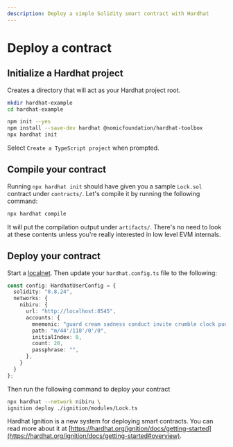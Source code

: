 ```yaml
---
description: Deploy a simple Solidity smart contract with Hardhat
---
```


# Deploy a contract

## Initialize a Hardhat project

Creates a directory that will act as your Hardhat project root.&#x20;

```bash
mkdir hardhat-example
cd hardhat-example

npm init --yes
npm install --save-dev hardhat @nomicfoundation/hardhat-toolbox
npx hardhat init
```

Select `Create a TypeScript project` when prompted.

## Compile your contract

Running `npx hardhat init` should have given you a sample `Lock.sol` contract under `contracts/`. Let's compile it by running the following command:

```bash
npx hardhat compile
```

It will put the compilation output under `artifacts/`. There's no need to look at these contents unless you're really interested in low level EVM internals.

## Deploy your contract

Start a [localnet](../run-a-localnet.md). Then update your `hardhat.config.ts` file to the following:

```typescript
const config: HardhatUserConfig = {
  solidity: "0.8.24",
  networks: {
    nibiru: {
      url: "http://localhost:8545",
      accounts: {
        mnemonic: "guard cream sadness conduct invite crumble clock pudding hole grit liar hotel maid produce squeeze return argue turtle know drive eight casino maze host",
        path: "m/44'/118'/0'/0",
        initialIndex: 0,
        count: 20,
        passphrase: "",
      },
    }
  }
};
```

Then run the following command to deploy your contract

```bash
npx hardhat --network nibiru \
ignition deploy ./ignition/modules/Lock.ts
```

Hardhat Ignition is a new system for deploying smart contracts. You can read more about it at [https://hardhat.org/ignition/docs/getting-started](https://hardhat.org/ignition/docs/getting-started#overview).

